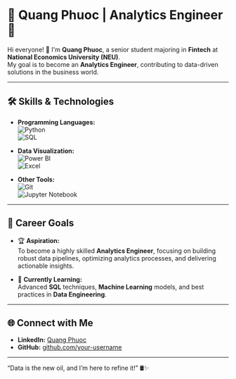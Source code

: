 # 🌟 Quang Phuoc | Analytics Engineer 🚀

Hi everyone! 👋 I'm **Quang Phuoc**, a senior student majoring in **Fintech** at **National Economics University (NEU)**.  
My goal is to become an **Analytics Engineer**, contributing to data-driven solutions in the business world.

---

## 🛠️ Skills & Technologies
- **Programming Languages:**  
  ![Python](https://img.shields.io/badge/-Python-3776AB?style=flat-square&logo=python&logoColor=white)  
  ![SQL](https://img.shields.io/badge/-SQL-4479A1?style=flat-square&logo=postgresql&logoColor=white)

- **Data Visualization:**  
  ![Power BI](https://img.shields.io/badge/-PowerBI-F2C811?style=flat-square&logo=powerbi&logoColor=black)  
  ![Excel](https://img.shields.io/badge/-Excel-217346?style=flat-square&logo=microsoft-excel&logoColor=white)

- **Other Tools:**  
  ![Git](https://img.shields.io/badge/-Git-F05032?style=flat-square&logo=git&logoColor=white)  
  ![Jupyter Notebook](https://img.shields.io/badge/-Jupyter-F37626?style=flat-square&logo=jupyter&logoColor=white)

---

## 🎯 Career Goals
- 🏆 **Aspiration:**  
  To become a highly skilled **Analytics Engineer**, focusing on building robust data pipelines, optimizing analytics processes, and delivering actionable insights.

- 🌱 **Currently Learning:**  
  Advanced **SQL** techniques, **Machine Learning** models, and best practices in **Data Engineering**.

---

## 🌐 Connect with Me  
- **LinkedIn:** [Quang Phuoc](#)  
- **GitHub:** [github.com/your-username](#)  

---

“Data is the new oil, and I’m here to refine it!” 🛢️✨
